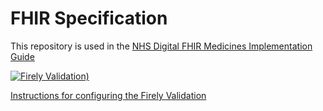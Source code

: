 # FHIR Specification

 This repository is used in the [NHS Digital FHIR Medicines Implementation Guide](https://simplifier.net/guide/digitalmedicines/home) 
 
 [![Firely Validation)](https://github.com/NHSDigital/NHSDigitial-FHIR-Medicines-ImplementationGuide/actions/workflows/main.yml/badge.svg)](https://github.com/NHSDigital/NHSDigitial-FHIR-Medicines-ImplementationGuide/actions/workflows/main.yml)

 [Instructions for configuring the Firely Validation](https://github.com/FirelyTeam/firely-terminal-pipeline)
